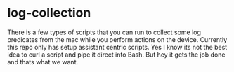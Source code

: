 # log-collection


There is a few types of scripts that you can run to collect some log predicates from the mac while you perform actions on the device. Currently this repo only has setup assistant centric scripts. Yes I know its not the best idea to curl a script and pipe it direct into Bash. But hey it gets the job done and thats what we want. 
